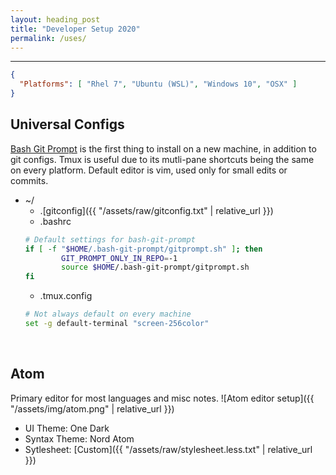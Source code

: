 ```yaml
---
layout: heading_post
title: "Developer Setup 2020"
permalink: /uses/
---
```


---

```json
{
  "Platforms": [ "Rhel 7", "Ubuntu (WSL)", "Windows 10", "OSX" ]
}
```
## Universal Configs
[Bash Git Prompt](https://github.com/magicmonty/bash-git-prompt) is the first thing to install on a new machine, in addition to git configs. Tmux is useful due to its mutli-pane shortcuts being the same on every platform. Default editor is vim, used only for small edits or commits.
+ ~/
  + .[gitconfig]({{ "/assets/raw/gitconfig.txt" | relative_url }})
  + .bashrc
  ```bash
  # Default settings for bash-git-prompt
  if [ -f "$HOME/.bash-git-prompt/gitprompt.sh" ]; then
          GIT_PROMPT_ONLY_IN_REPO=-1
          source $HOME/.bash-git-prompt/gitprompt.sh
  fi
  ```
  + .tmux.config
  ```bash
  # Not always default on every machine
  set -g default-terminal "screen-256color"
  ```
<br>

## Atom
Primary editor for most languages and misc notes.
![Atom editor setup]({{ "/assets/img/atom.png" | relative_url }})
+ UI Theme: One Dark
+ Syntax Theme: Nord Atom
+ Sytlesheet: [Custom]({{ "/assets/raw/stylesheet.less.txt" | relative_url }})
